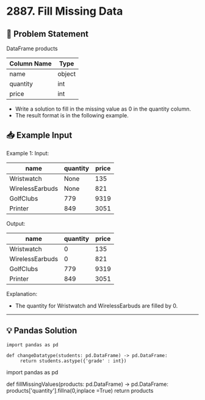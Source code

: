 # 2887. Fill Missing Data

## 📝 Problem Statement

DataFrame products


| Column Name | Type   |
|-------------|--------|
| name        | object |
| quantity    | int    |
| price       | int    |

 - Write a solution to fill in the missing value as 0 in the quantity column.
 - The result format is in the following example.


## 📥 Example Input

Example 1:
Input:

| name            | quantity | price |
|-----------------|----------|-------|
| Wristwatch      | None     | 135   |
| WirelessEarbuds | None     | 821   |
| GolfClubs       | 779      | 9319  |
| Printer         | 849      | 3051  |

Output:

| name            | quantity | price |
|-----------------|----------|-------|
| Wristwatch      | 0        | 135   |
| WirelessEarbuds | 0        | 821   |
| GolfClubs       | 779      | 9319  |
| Printer         | 849      | 3051  |

Explanation: 
  - The quantity for Wristwatch and WirelessEarbuds are filled by 0.




---

## 💡 Pandas Solution

   

    import pandas as pd

    def changeDatatype(students: pd.DataFrame) -> pd.DataFrame:
         return students.astype({'grade' : int})

import pandas as pd

def fillMissingValues(products: pd.DataFrame) -> pd.DataFrame:
    products['quantity'].fillna(0,inplace =True)
    return products
